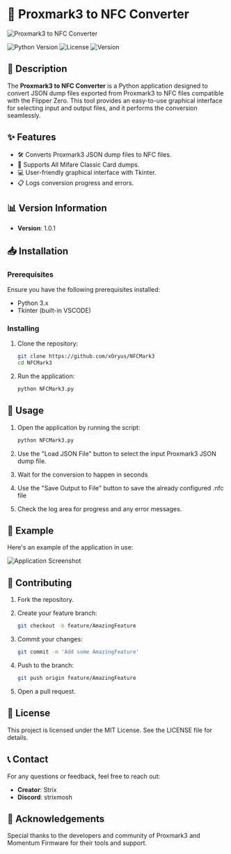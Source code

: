 # 🐬 Proxmark3 to NFC Converter

![Proxmark3 to NFC Converter](https://i.imgur.com/UIeHMss.png)

![Python Version](https://img.shields.io/badge/python-3.x-blue.svg)
![License](https://img.shields.io/badge/license-MIT-green.svg)
![Version](https://img.shields.io/badge/version-1.0.1-orange.svg)

## 📝 Description

The **Proxmark3 to NFC Converter** is a Python application designed to convert JSON dump files exported from Proxmark3 to NFC files compatible with the Flipper Zero. This tool provides an easy-to-use graphical interface for selecting input and output files, and it performs the conversion seamlessly.

## ✨ Features

- 🛠 Converts Proxmark3 JSON dump files to NFC files.
- 📇 Supports All Mifare Classic Card dumps.
- 💻 User-friendly graphical interface with Tkinter.
- 📋 Logs conversion progress and errors.

## 📊 Version Information

- **Version**: 1.0.1

## 📥 Installation

### Prerequisites

Ensure you have the following prerequisites installed:

- Python 3.x
- Tkinter (built-in VSCODE) 

### Installing

1. Clone the repository:

    ```bash
    git clone https://github.com/xOryus/NFCMark3
    cd NFCMark3
    ```

2. Run the application:

    ```bash
    python NFCMark3.py
    ```

## 📖 Usage

1. Open the application by running the script:

    ```bash
    python NFCMark3.py
    ```

2. Use the "Load JSON File" button to select the input Proxmark3 JSON dump file.
3. Wait for the conversion to happen in seconds
4. Use the "Save Output to File" button to save the already configured .nfc file
5. Check the log area for progress and any error messages.

## 📸 Example

Here's an example of the application in use:

![Application Screenshot](https://i.imgur.com/hC2n4Ts.png)

## 🤝 Contributing

1. Fork the repository.
2. Create your feature branch:

    ```bash
    git checkout -b feature/AmazingFeature
    ```

3. Commit your changes:

    ```bash
    git commit -m 'Add some AmazingFeature'
    ```

4. Push to the branch:

    ```bash
    git push origin feature/AmazingFeature
    ```

5. Open a pull request.

## 📜 License

This project is licensed under the MIT License. See the LICENSE file for details.

## 📞 Contact

For any questions or feedback, feel free to reach out:

- **Creator**: Strix
- **Discord**: strixmosh

## 🙏 Acknowledgements

Special thanks to the developers and community of Proxmark3 and Momentum Firmware for their tools and support.
